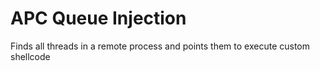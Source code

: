 # APC Queue Injection

Finds all threads in a remote process and points them to execute custom shellcode
